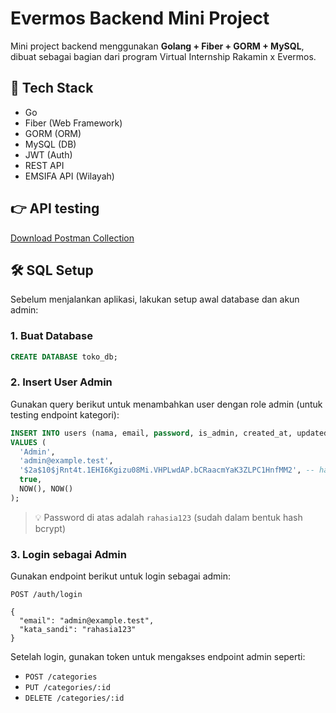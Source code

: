 # Evermos Backend Mini Project

Mini project backend menggunakan **Golang + Fiber + GORM + MySQL**, dibuat sebagai bagian dari program Virtual Internship Rakamin x Evermos.

## 🚀 Tech Stack
- Go 
- Fiber (Web Framework)
- GORM (ORM)
- MySQL (DB)
- JWT (Auth)
- REST API
- EMSIFA API (Wilayah)

## 👉 API testing
[Download Postman Collection](https://github.com/riyandrmd/mini-project-evermos/blob/c5f017009bdb93d8a752949ca67997c797573346/Mini%20Project%20Evermos.postman_collection.json)



## 🛠 SQL Setup

Sebelum menjalankan aplikasi, lakukan setup awal database dan akun admin:

### 1. Buat Database
```sql
CREATE DATABASE toko_db;
```

### 2. Insert User Admin

Gunakan query berikut untuk menambahkan user dengan role admin (untuk testing endpoint kategori):

```sql
INSERT INTO users (nama, email, password, is_admin, created_at, updated_at)
VALUES (
  'Admin',
  'admin@example.test',
  '$2a$10$jRnt4t.1EHI6Kgizu08Mi.VHPLwdAP.bCRaacmYaK3ZLPC1HnfMM2', -- hash dari "rahasia123"
  true,
  NOW(), NOW()
);
```

> 💡 Password di atas adalah `rahasia123` (sudah dalam bentuk hash bcrypt)

### 3. Login sebagai Admin

Gunakan endpoint berikut untuk login sebagai admin:

```http
POST /auth/login

{
  "email": "admin@example.test",
  "kata_sandi": "rahasia123"
}
```

Setelah login, gunakan token untuk mengakses endpoint admin seperti:
- `POST /categories`
- `PUT /categories/:id`
- `DELETE /categories/:id`

